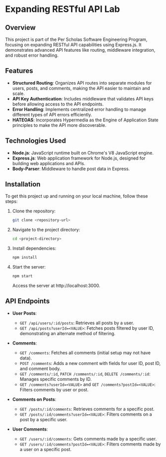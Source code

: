 # Expanding RESTful API Lab

## Overview

This project is part of the Per Scholas Software Engineering Program, focusing on expanding RESTful API capabilities using Express.js. It demonstrates advanced API features like routing, middleware integration, and robust error handling.

## Features

- **Structured Routing**: Organizes API routes into separate modules for users, posts, and comments, making the API easier to maintain and scale.
- **API Key Authentication**: Includes middleware that validates API keys before allowing access to the API endpoints.
- **Error Handling**: Implements centralized error handling to manage different types of API errors efficiently.
- **HATEOAS**: Incorporates Hypermedia as the Engine of Application State principles to make the API more discoverable.

## Technologies Used

- **Node.js**: JavaScript runtime built on Chrome's V8 JavaScript engine.
- **Express.js**: Web application framework for Node.js, designed for building web applications and APIs.
- **Body-Parser**: Middleware to handle post data in Express.

## Installation

To get this project up and running on your local machine, follow these steps:

1. Clone the repository:

   ```bash
   git clone <repository-url>
   ```

2. Navigate to the project directory:

   ```bash
   cd <project-directory>
   ```

3. Install dependencies:

   ```bash
   npm install
   ```

4. Start the server:
   ```bash
   npm start
   ```
   Access the server at http://localhost:3000.

## API Endpoints

- **User Posts**:

  - `GET /api/users/:id/posts`: Retrieves all posts by a user.
  - `GET /api/posts?userId=<VALUE>`: Fetches posts filtered by user ID, demonstrating an alternate method of filtering.

- **Comments**:

  - `GET /comments`: Fetches all comments (initial setup may not have data).
  - `POST /comments`: Adds a new comment with fields for user ID, post ID, and comment body.
  - `GET /comments/:id`, `PATCH /comments/:id`, `DELETE /comments/:id`: Manages specific comments by ID.
  - `GET /comments?userId=<VALUE>` and `GET /comments?postId=<VALUE>`: Filters comments by user or post.

- **Comments on Posts**:

  - `GET /posts/:id/comments`: Retrieves comments for a specific post.
  - `GET /posts/:id/comments?userId=<VALUE>`: Filters comments on a post by a specific user.

- **User Comments**:
  - `GET /users/:id/comments`: Gets comments made by a specific user.
  - `GET /users/:id/comments?postId=<VALUE>`: Filters comments made by a user on a specific post.
